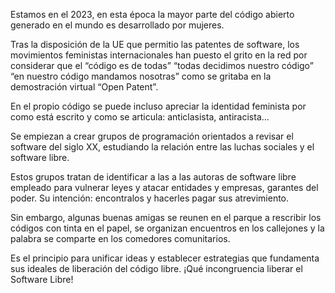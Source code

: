 Estamos en el 2023, en esta época la mayor parte del código abierto generado en el mundo es desarrollado por mujeres.
	
Tras la disposición de la UE que permitio las patentes de software, los movimientos feministas internacionales han puesto el grito en la red por considerar que el “código es de todas” “todas decidimos nuestro código” “en nuestro código mandamos nosotras” como se gritaba en la demostración virtual “Open Patent”.

En el propio código se puede incluso apreciar la identidad feminista por como está escrito y como se articula: anticlasista, antiracista...

Se empiezan a crear grupos de programación orientados a revisar el software del siglo XX, estudiando la relación entre las luchas sociales y el software libre.

Estos grupos tratan de identificar a las a las autoras de software libre empleado para vulnerar leyes y atacar entidades y empresas, garantes del poder. Su intención: encontralos y hacerles pagar sus atrevimiento.

	
Sin embargo, algunas buenas amigas se reunen en el parque a rescribir los códigos con tinta en el papel, se organizan encuentros en los callejones y la palabra se comparte en los comedores comunitarios.

Es el principio para unificar ideas y establecer estrategias que fundamenta sus ideales de liberación del código libre. ¡Qué incongruencia liberar el Software Libre!
